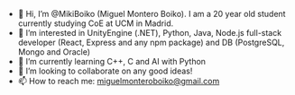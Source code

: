 - 👋 Hi, I’m @MikiBoiko (Miguel Montero Boiko). I am a 20 year old student currently studying CoE at UCM in Madrid.
- 👀 I’m interested in UnityEngine (.NET), Python, Java, Node.js full-stack developer (React, Express and any npm package) and DB (PostgreSQL, Mongo and Oracle)
- 🌱 I’m currently learning C++, C and AI with Python
- 💞️ I’m looking to collaborate on any good ideas!
- 📫 How to reach me: miguelmonteroboiko@gmail.com
